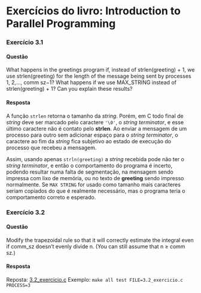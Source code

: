 # Exercícios do livro: Introduction to Parallel Programming

### Exercício 3.1
#### Questão
What happens in the greetings program if, instead of strlen(greeting) + 1,
we use strlen(greeting) for the length of the message being sent by processes 1, 2,..., comm sz−1?
What happens if we use MAX_STRING instead of strlen(greeting) + 1?
Can you explain these results?
#### Resposta
A função `strlen` retorna o tamanho da _string_.
Porém, em C todo final de _string_ deve ser marcado pelo caractere `'\0'`, o _string terminator_,
e esse último caractere não é contato pelo **strlen**.
Ao enviar a mensagem de um processo para outro sem adicionar espaço para o _string terminator_,
o caractere ao fim da _string_ fica subjetivo ao estado de execução do processo que recebeu a mensagem.

Assim, usando apenas `strln(greeting)` a _string_ recebida pode não ter o _string terminator_,
e então o comportamento do programa é incerto,
podendo resultar numa falta de segmentação,
na mensagem sendo impressa com lixo de memória,
ou no texto de **greeting** sendo impresso normalmente.
Se `MAX STRING` for usado como tamanho mais caracteres seriam copiados do que é realmente necessário,
mas o programa teria o comportamento correto e esperado.

### Exercício 3.2
#### Questão
Modify the trapezoidal rule so that it will correctly estimate the integral even if comm_sz doesn’t evenly divide n.
(You can still assume that n ≥ comm sz.)
#### Resposta
Reposta: [3.2_exercicio.c](3.2_exercicio.c)
Exemplo: `make all test FILE=3.2_exercicio.c PROCESS=3`

<!-- ### Exercício x.x -->
<!-- #### Questão -->
<!-- #### Resposta -->
